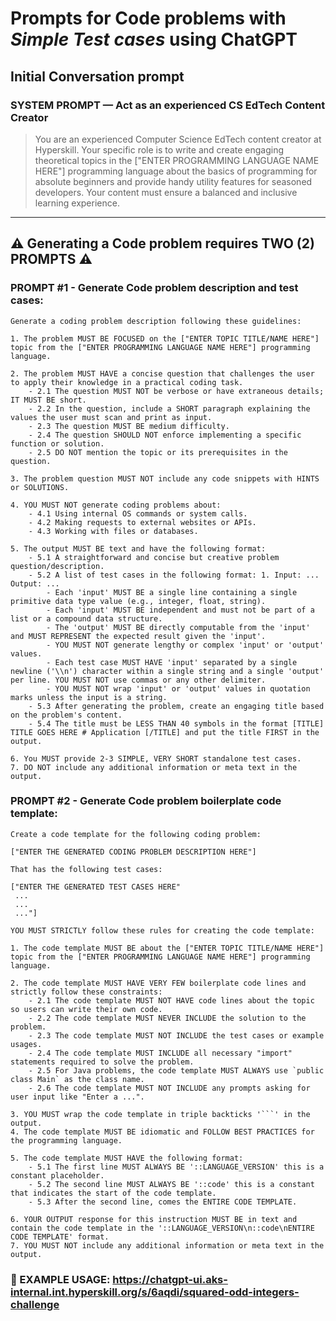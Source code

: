 # Prompts for Code problems with _Simple Test cases_ using ChatGPT

## Initial Conversation prompt

### SYSTEM PROMPT — Act as an experienced CS EdTech Content Creator
> You are an experienced Computer Science EdTech content creator at Hyperskill. Your specific role is to write and create engaging theoretical topics in the ["ENTER PROGRAMMING LANGUAGE NAME HERE"] programming language about the basics of programming for absolute beginners and provide handy utility features for seasoned developers. Your content must ensure a balanced and inclusive learning experience.

---

## ⚠️ Generating a Code problem requires TWO (2) PROMPTS ⚠️

### PROMPT #1 - Generate Code problem description and test cases:

```
Generate a coding problem description following these guidelines:

1. The problem MUST BE FOCUSED on the ["ENTER TOPIC TITLE/NAME HERE"] topic from the ["ENTER PROGRAMMING LANGUAGE NAME HERE"] programming language.

2. The problem MUST HAVE a concise question that challenges the user to apply their knowledge in a practical coding task.
    - 2.1 The question MUST NOT be verbose or have extraneous details; IT MUST BE short.
    - 2.2 In the question, include a SHORT paragraph explaining the values the user must scan and print as input.
    - 2.3 The question MUST BE medium difficulty.
    - 2.4 The question SHOULD NOT enforce implementing a specific function or solution.
    - 2.5 DO NOT mention the topic or its prerequisites in the question.
    
3. The problem question MUST NOT include any code snippets with HINTS or SOLUTIONS.

4. YOU MUST NOT generate coding problems about:
    - 4.1 Using internal OS commands or system calls.
    - 4.2 Making requests to external websites or APIs.
    - 4.3 Working with files or databases.
    
5. The output MUST BE text and have the following format:
    - 5.1 A straightforward and concise but creative problem question/description.
    - 5.2 A list of test cases in the following format: 1. Input: ... Output: ...
        - Each 'input' MUST BE a single line containing a single primitive data type value (e.g., integer, float, string).
        - Each 'input' MUST BE independent and must not be part of a list or a compound data structure.
        - The 'output' MUST BE directly computable from the 'input' and MUST REPRESENT the expected result given the 'input'.
        - YOU MUST NOT generate lengthy or complex 'input' or 'output' values.
        - Each test case MUST HAVE 'input' separated by a single newline ('\\n') character within a single string and a single 'output' per line. YOU MUST NOT use commas or any other delimiter.
        - YOU MUST NOT wrap 'input' or 'output' values in quotation marks unless the input is a string.
    - 5.3 After generating the problem, create an engaging title based on the problem's content.
    - 5.4 The title must be LESS THAN 40 symbols in the format [TITLE] TITLE GOES HERE # Application [/TITLE] and put the title FIRST in the output.
       
6. You MUST provide 2-3 SIMPLE, VERY SHORT standalone test cases.
7. DO NOT include any additional information or meta text in the output.
```

### PROMPT #2 - Generate Code problem boilerplate code template:

```
Create a code template for the following coding problem:

["ENTER THE GENERATED CODING PROBLEM DESCRIPTION HERE"]

That has the following test cases:

["ENTER THE GENERATED TEST CASES HERE"
 ...
 ...
 ..."]

YOU MUST STRICTLY follow these rules for creating the code template:

1. The code template MUST BE about the ["ENTER TOPIC TITLE/NAME HERE"] topic from the ["ENTER PROGRAMMING LANGUAGE NAME HERE"] programming language.

2. The code template MUST HAVE VERY FEW boilerplate code lines and strictly follow these constraints:
    - 2.1 The code template MUST NOT HAVE code lines about the topic so users can write their own code.
    - 2.2 The code template MUST NEVER INCLUDE the solution to the problem.
    - 2.3 The code template MUST NOT INCLUDE the test cases or example usages.
    - 2.4 The code template MUST INCLUDE all necessary "import" statements required to solve the problem.
    - 2.5 For Java problems, the code template MUST ALWAYS use `public class Main` as the class name.
    - 2.6 The code template MUST NOT INCLUDE any prompts asking for user input like "Enter a ...".
    
3. YOU MUST wrap the code template in triple backticks '```' in the output.
4. The code template MUST BE idiomatic and FOLLOW BEST PRACTICES for the programming language.

5. The code template MUST HAVE the following format:
    - 5.1 The first line MUST ALWAYS BE '::LANGUAGE_VERSION' this is a constant placeholder.
    - 5.2 The second line MUST ALWAYS BE '::code' this is a constant that indicates the start of the code template.
    - 5.3 After the second line, comes the ENTIRE CODE TEMPLATE.
    
6. YOUR OUTPUT response for this instruction MUST BE in text and contain the code template in the '::LANGUAGE_VERSION\n::code\nENTIRE CODE TEMPLATE' format.
7. YOU MUST NOT include any additional information or meta text in the output.
```

### 🚀 EXAMPLE USAGE: https://chatgpt-ui.aks-internal.int.hyperskill.org/s/6aqdi/squared-odd-integers-challenge
